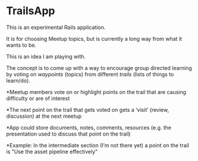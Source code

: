 TrailsApp
=========

This is an experimental Rails application.

It is for choosing Meetup topics, but is currently a long way from what it wants to be.

This is an idea I am playing with.

The concept is to come up with a way to encourage group directed learning by voting on *waypoints* (topics) from different *trails* (lists of things to learn/do).

*Meetup members vote on or highlight points on the trail that are causing difficulty or are of interest

*The next point on the trail that gets voted on gets a ‘visit’ (review, discussion) at the next meetup

*App could store documents, notes, comments, resources (e.g. the presentation used to discuss that point on the trail)

*Example: In the intermediate section (I’m not there yet) a point on the trail is "Use the asset pipeline effectively"
